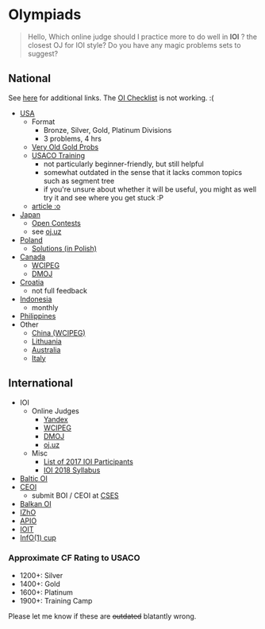 # Olympiads

> Hello, Which online judge should I practice more to do well in **IOI** ?
> the closest OJ for IOI style?
> Do you have any magic problems sets to suggest?

## National

See [here](https://ioinformatics.org/page/members/7) for additional links. The [OI Checklist](https://oichecklist.herokuapp.com/view/my/) is not working. :(

  * [USA](http://www.usaco.org/)
    * Format
      * Bronze, Silver, Gold, Platinum Divisions
      * 3 problems, 4 hrs
    * [Very Old Gold Probs](http://tjsct.wikidot.com/usaco/)
    * [USACO Training](http://train.usaco.org/usacogate)
      * not particularly beginner-friendly, but still helpful
      * somewhat outdated in the sense that it lacks common topics such as segment tree
      * if you're unsure about whether it will be useful, you might as well try it and see where you get stuck :P
    * [article :o](https://www.usenix.org/legacy/bodinfo/bod/bodmarch10/future.pdf)
  * [Japan](https://www.ioi-jp.org/)
    * [Open Contests](https://contests.ioi-jp.org/)
    * see [oj.uz](https://oj.uz/problems/source/45)
  * [Poland](https://szkopul.edu.pl/portal/)
    * [Solutions (in Polish)](https://www.oi.edu.pl/l/40/)
  * [Canada](https://cemc.math.uwaterloo.ca/contests/computing.html)
    * [WCIPEG](https://wcipeg.com/problems/cat%3Dccc%2Cshow%3D50)
    * [DMOJ](https://dmoj.ca/problems/?category=24)
  * [Croatia](http://hsin.hr/coci/)
    * not full feedback
  * [Indonesia](https://competition.ia-toki.org/contests)
    * monthly
  * [Philippines](https://noi.ph/past-problems/)
  * Other
    * [China (WCIPEG)](https://wcipeg.com/problems/cat%3Dnoi%2Cshow%3D50)
    * [Lithuania](http://online.lmio.lt/)
    * [Australia](https://orac.amt.edu.au/)
    * [Italy](https://training.olinfo.it/#/overview)

## International

  * IOI
    * Online Judges
      * [Yandex](https://contest.yandex.com/ioi/)
      * [WCIPEG](https://wcipeg.com/problems/cat%3Dioi%2Cshow%3D50)
      * [DMOJ](https://dmoj.ca/problems/?category=5)
      * [oj.uz](https://oj.uz/problems/source/22)
    * Misc
      * [List of 2017 IOI Participants](http://weaselcrow.com/pro/cf/ioi2017/)
      * [IOI 2018 Syllabus](https://people.ksp.sk/~misof/ioi-syllabus/ioi-syllabus.pdf)
  * [Baltic OI](http://www.boi2017.org/)
  * [CEOI](http://ceoi.inf.elte.hu/)
    * submit BOI / CEOI at [CSES](https://cses.fi/)
  * [Balkan OI](http://boi2018.ro/home)
  * [IZhO](https://oj.uz/problems/source/24)
  * [APIO](http://apio-olympiad.org/)
  * [IOIT](http://ioit.altervista.org/2018-teams-and-contests-.html)
  * [InfO(1) cup](http://info1cup.com/)

### Approximate CF Rating to USACO

  * 1200+: Silver
  * 1400+: Gold
  * 1600+: Platinum
  * 1900+: Training Camp

Please let me know if these are ~~outdated~~ blatantly wrong.
